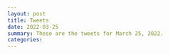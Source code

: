 ```yaml
---
layout: post
title: Tweets
date: 2022-03-25
summary: These are the tweets for March 25, 2022.
categories:
---
```


